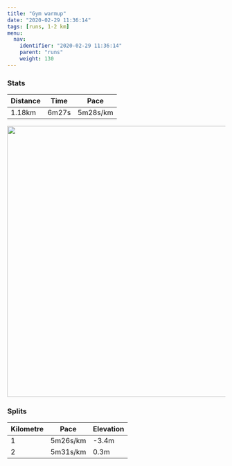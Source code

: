 ```yaml
---
title: "Gym warmup"
date: "2020-02-29 11:36:14"
tags: [runs, 1-2 km]
menu:
  nav:
    identifier: "2020-02-29 11:36:14"
    parent: "runs"
    weight: 130
---
```


### Stats

| Distance | Time | Pace |
|----------|------|------|
|1.18km|6m27s|5m28s/km|

<img src='https://maps.googleapis.com/maps/api/staticmap?maptype=terrain&path=enc:oojeI`fyLQ]GUAYo@u@AEBQCIUWg@mB[s@_@{AIMC[Yw@_@{Bi@eAA_@Q?SJQj@?NGX]GaAsAMTGZGJW^K?EEa@cAc@s@i@i@IUQUOw@KYBe@Yk@Uo@Cg@B}@WsAUg@Am@JaAPe@\]HCf@CHFBDADOTKDO@UMWWGMCOCAGJKFKb@c@N]QSr@GHC@ECCIc@_@Q[ECQAYIi@a@g@WI?KR&key=AIzaSyBPVQ_iynBzLujdhfLzy8Z-5zczbktE55k&size=800x800&scale=2&markers=color:yellow|label:S|53.4708,-2.26417&markers=color:green|label:F|53.4765,-2.25649' width='625' />

### Splits

| Kilometre | Pace | Elevation |
|------|------|-----------|
|1|5m26s/km|-3.4m|
|2|5m31s/km|0.3m|
